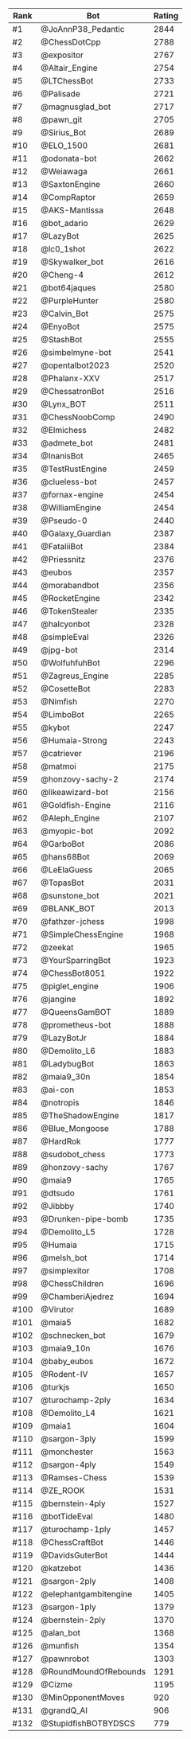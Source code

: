 Rank|Bot|Rating
---|---|---
#1|@JoAnnP38_Pedantic|2844
#2|@ChessDotCpp|2788
#3|@expositor|2767
#4|@Altair_Engine|2754
#5|@LTChessBot|2733
#6|@Palisade|2721
#7|@magnusglad_bot|2717
#8|@pawn_git|2705
#9|@Sirius_Bot|2689
#10|@ELO_1500|2681
#11|@odonata-bot|2662
#12|@Weiawaga|2661
#13|@SaxtonEngine|2660
#14|@CompRaptor|2659
#15|@AKS-Mantissa|2648
#16|@bot_adario|2629
#17|@LazyBot|2625
#18|@lc0_1shot|2622
#19|@Skywalker_bot|2616
#20|@Cheng-4|2612
#21|@bot64jaques|2580
#22|@PurpleHunter|2580
#23|@Calvin_Bot|2575
#24|@EnyoBot|2575
#25|@StashBot|2555
#26|@simbelmyne-bot|2541
#27|@opentalbot2023|2520
#28|@Phalanx-XXV|2517
#29|@ChessatronBot|2516
#30|@Lynx_BOT|2511
#31|@ChessNoobComp|2490
#32|@Elmichess|2482
#33|@admete_bot|2481
#34|@InanisBot|2465
#35|@TestRustEngine|2459
#36|@clueless-bot|2457
#37|@fornax-engine|2454
#38|@WilliamEngine|2454
#39|@Pseudo-0|2440
#40|@Galaxy_Guardian|2387
#41|@FataliiBot|2384
#42|@Priessnitz|2376
#43|@eubos|2357
#44|@morabandbot|2356
#45|@RocketEngine|2342
#46|@TokenStealer|2335
#47|@halcyonbot|2328
#48|@simpleEval|2326
#49|@jpg-bot|2314
#50|@WolfuhfuhBot|2296
#51|@Zagreus_Engine|2285
#52|@CosetteBot|2283
#53|@Nimfish|2270
#54|@LimboBot|2265
#55|@kybot|2247
#56|@Humaia-Strong|2243
#57|@catriever|2196
#58|@matmoi|2175
#59|@honzovy-sachy-2|2174
#60|@likeawizard-bot|2156
#61|@Goldfish-Engine|2116
#62|@Aleph_Engine|2107
#63|@myopic-bot|2092
#64|@GarboBot|2086
#65|@hans68Bot|2069
#66|@LeElaGuess|2065
#67|@TopasBot|2031
#68|@sunstone_bot|2021
#69|@BLANK_BOT|2013
#70|@fathzer-jchess|1998
#71|@SimpleChessEngine|1968
#72|@zeekat|1965
#73|@YourSparringBot|1923
#74|@ChessBot8051|1922
#75|@piglet_engine|1906
#76|@jangine|1892
#77|@QueensGamBOT|1889
#78|@prometheus-bot|1888
#79|@LazyBotJr|1884
#80|@Demolito_L6|1883
#81|@LadybugBot|1863
#82|@maia9_30n|1854
#83|@ai-con|1853
#84|@notropis|1846
#85|@TheShadowEngine|1817
#86|@Blue_Mongoose|1788
#87|@HardRok|1777
#88|@sudobot_chess|1773
#89|@honzovy-sachy|1767
#90|@maia9|1765
#91|@dtsudo|1761
#92|@Jibbby|1740
#93|@Drunken-pipe-bomb|1735
#94|@Demolito_L5|1728
#95|@Humaia|1715
#96|@melsh_bot|1714
#97|@simplexitor|1708
#98|@ChessChildren|1696
#99|@ChamberiAjedrez|1694
#100|@Virutor|1689
#101|@maia5|1682
#102|@schnecken_bot|1679
#103|@maia9_10n|1676
#104|@baby_eubos|1672
#105|@Rodent-IV|1657
#106|@turkjs|1650
#107|@turochamp-2ply|1634
#108|@Demolito_L4|1621
#109|@maia1|1604
#110|@sargon-3ply|1599
#111|@monchester|1563
#112|@sargon-4ply|1549
#113|@Ramses-Chess|1539
#114|@ZE_ROOK|1531
#115|@bernstein-4ply|1527
#116|@botTideEval|1480
#117|@turochamp-1ply|1457
#118|@ChessCraftBot|1446
#119|@DavidsGuterBot|1444
#120|@katzebot|1436
#121|@sargon-2ply|1408
#122|@elephantgambitengine|1405
#123|@sargon-1ply|1379
#124|@bernstein-2ply|1370
#125|@alan_bot|1368
#126|@munfish|1354
#127|@pawnrobot|1303
#128|@RoundMoundOfRebounds|1291
#129|@Cizme|1195
#130|@MinOpponentMoves|920
#131|@grandQ_AI|906
#132|@StupidfishBOTBYDSCS|779

